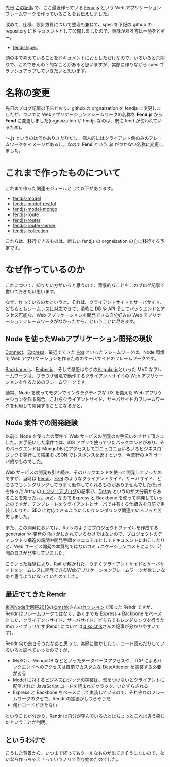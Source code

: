 先日 [この記事][blog-koa-entry] で、ここ最近作っている [Fend.js][old-fend] という Web アプリケーションフレームワークを作っていることをお伝えしました。

改めて、仕様、設計方針について整理も兼ねて、spec を下記の github の repository にドキュメントとして公開しましたので、興味がある方は一読をどぞー。

- [fendjs/spec][fend-spec]

頭の中で考えていることをドキュメントにおとしただけなので、いろいろと荒削りで、これできんの？的なことがあると思いますが、実際に作りながら spec ブラッシュアップしていきたいと思います。


名称の変更
===========
先日のブログ記事の予告どおり、github の orgnaization を fendjs に変更しましたが、ついでに Webアプリケーションフレームワークの名称を **Fend.js** から **Fend** に変更しました(orgnaization が fendjs なのは、既に fend が使われているため)。

〜.js というのは何かありきたりだし、個人的にはクライアント側のみのフレームワークをイメージがあるし。なので **Fend** という .js がつかない名称に変更しました。

これまで作ったものについて
==========================
これまで作った関連モジュールとして以下があります。

- [fendjs-model][fendjs-model]
- [fendjs-model-restful][fendjs-model-restful]
- [fendjs-model-mongo][fendjs-model-mongo]
- [fendjs-route][fendjs-route]
- [fendjs-router][fendjs-router]
- [fendjs-router-server][fendjs-router-server]
- [fendjs-collection][fendjs-collection]

これらは、移行できるものは、新しい fendjs の orgnaization の方に移行する予定です。

なぜ作っているのか
==================
これについて、知りたい方がいると思うので、背景的なことをこのブログ記事で書いておきたい思います。

なぜ、作っているのかというと、それは、クライアントサイドとサーバサイド、どちらともシームレスに対応できて、柔軟に DB や API そしてバックエンドとアクセス可能な、Web アプリケーションを開発できる自分好みの Web アプリケーションフレームワークがなかったから、ということに尽きます。

Node を使ったWebアプリケーション開発の現状
------------------------------------------
[Connect][connect]、[Express][express]、最近でてきた [Koa][koa] といったフレームワークは、Node 環境で Web アプリケーションを作るためのサーバサイドのフレームワークです。

[Backbone.js][backbone]、[Ember.js][ember]、そして最近はやりの[Angular.js][angular]といった MVC なフレームワークは、ブラウザ環境で動作するクライアントサイドの Web アプリケーションを作るためのフレームワークです。

通常、Node を使ってモダンでインタラクティブな UX を備えた Web アプリケーションを作る場合、これらクライアントサイド、サーバサイドのフレームワークを利用して開発することになるかと。

Node 案件での開発経験
----------------------
以前に Node を使ったの案件で Web サービスの開発のお手伝いをさせて頂きました。お手伝いした案件では、iOS アプリで使っていたバックエンドがあり、そのバックエンドは MongoDB にアクセスしてゴニュゴニョいろいろビジネスロジックを実行して結果を JSON でレスポンスを返すという、今流行の API サーバ的なものでした。

Web サービスの開発も引き続き、そのバックエンドを使って開発していったのですが、当時は [Rendr][rendr]、[Ezel][ezel] のようなクライアントサイド、サーバサイド、どちらでもレンダリングしてうまく動作してくれるものがありませんでした(Ezel を作った Artsy の[エンジニアブログ][ezel-blog]の記事で、[Derby][derby] というのが大分前からあることを知った。。。orz)。なので Express と Backbone を使って開発していったのですが、テンプレートをクライアントとサーバで共有する仕組みを自前で実装したりと、SEO に対応できるようにしたりレンダリング関連でいろいろと苦労しました。

また、この開発においては、Rails のようにプロジェクトファイルを作成する generator や 開発の Rail がしかれているわけではないので、プロジェクトのディレクトリ構造の説明や開発手順をマニュアルとしてドキュメントにおこしたりと、Web サービス開発の本質的ではないコミュニケーションコストにより、時間のロスが発生していました。

こういった経験により、Rail が敷かれた、うまくクライアントサイドとサーバサイドをシームレスに開発できるWebアプリケーションフレームワークが欲しいなあと思うようになっていたのでした。

最近でてきた Rendr
------------------
[東京Node学園祭2013][node-fest2013]の[@mshk][twitter-mshk]さんの[セッション][node-fest-session-rendr]で知った Rendr ですが、Rendr はフレームワークではなく、あくまでも Express + Backbone をベースとした、クライアントサイド、サーバサイド、どちらでもレンダリングを行うためのライブラリです(Rendr については[id:koichik][id:koichik]さんの記事が分かりやすいです)。

Rendr 何か良さそうだなあと思って、実際に動かしたり、コード読んだりしていろいろと調べていったのですが、

- MySQL、MongoDB などといったデータベースアクセスや、TCP によるバックエンドへのアクセスは自前でカスタムな DataAdapter を実装する必要がある
- Model に対するビジネスロジックの実装は、気をつけないとクライアントに配信された JavaScript コードを読まれてクラック、いたずらされる
- Express と Backbone をベースにして実装しているので、それぞれのフレームワークのクセで、Rendr の拡張がしづらそうだ
- 何かコードがきたない

ということが分かり、Rendr は自分が望んでいるのとはちょっとこれは違う感じだということが判明。

というわけで
------------
こうした背景から、いつまで経ってもクールなものが出てきそうにないので、ないなら作っちゃえ！っていうノリで作り始めたのでした。



[blog-koa-entry]: http://blog.kazupon.jp/post/71041135220/koa
[fend-spec]: https://github.com/fendjs/spec
[fend]: https://github.com/fendjs/fend
[old-fend]: https://github.com/Frapwings/fend.js
[fendjs-model]: https://github.com/Frapwings/fendjs-model
[fendjs-model-restful]: https://github.com/Frapwings/fendjs-model-restful
[fendjs-model-mongo]: https://github.com/Frapwings/fendjs-model-mongo
[fendjs-route]: https://github.com/Frapwings/fendjs-route
[fendjs-router]: https://github.com/Frapwings/fendjs-router
[fendjs-router-server]: https://github.com/Frapwings/fendjs-router-server
[fendjs-collection]: https://github.com/Frapwings/fendjs-collection
[connect]: http://www.senchalabs.org/connect/
[express]: http://expressjs.com
[koa]: http://koajs.com
[backbone]: http://backbonejs.org
[ember]: http://emberjs.com
[angular]: http://angularjs.org
[rendr]: https://github.com/airbnb/rendr
[ezel]: http://ezeljs.com
[derby]: http://derbyjs.com
[ezel-blog]: http://artsy.github.io/blog/2013/11/30/rendering-on-the-server-and-client-in-node-dot-js/
[node-fest2013]: http://nodefest.jp/2013/
[node-fest-session-rendr]: http://www.slideshare.net/mshk/rendr
[twitter-mshk]: https://twitter.com/mshk
[id:koichik]: http://d.hatena.ne.jp/koichik/20131207
